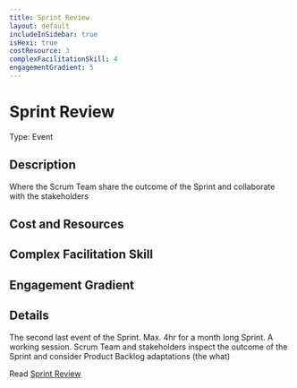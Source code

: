 ```yaml
---
title: Sprint Review
layout: default
includeInSidebar: true
isHexi: true
costResource: 3
complexFacilitationSkill: 4
engagementGradient: 5
---
```


# Sprint Review

Type: Event

## Description

Where the Scrum Team share the outcome of the Sprint and collaborate with the stakeholders


## Cost and Resources



## Complex Facilitation Skill



## Engagement Gradient



## Details

The second last event of the Sprint. Max. 4hr for a month long Sprint. A working session. Scrum Team and stakeholders inspect the outcome of the Sprint and consider Product Backlog adaptations (the what)

Read [Sprint Review](https://scrumguides.org/scrum-guide.html#sprint-review)